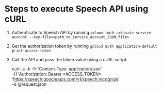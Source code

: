 # Steps to execute Speech API using cURL

1. Authenticate to Speech API by running `gcloud auth activate-service-account --key-file=<path_to_service_account_JSON_file>`
2. Get the authorization token by running `gcloud auth application-default print-access-token`
3. Call the API and pass the token value using a cURL script:

	curl -s -k -H 'Content-Type: application/json' \
      -H 'Authorization: Bearer <ACCESS_TOKEN> \
      'https://speech.googleapis.com/v1/speech:recognize' \
      -d @request.json
      